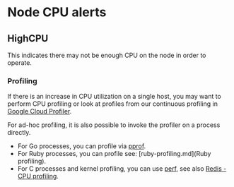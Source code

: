 # Node CPU alerts

## HighCPU

This indicates there may not be enough CPU on the node in order to operate.

### Profiling

If there is an increase in CPU utilization on a single host, you may want to
perform CPU profiling or look at profiles from our continuous profiling in
[Google Cloud
Profiler](https://console.cloud.google.com/profiler?project=gitlab-production).

For ad-hoc profiling, it is also possible to invoke the profiler on a process
directly.

* For Go processes, you can profile via [pprof](https://golang.org/pkg/runtime/pprof/).
* For Ruby processes, you can profile see: [ruby-profiling.md](Ruby profiling).
* For C processes and kernel profiling, you can use [perf](http://www.brendangregg.com/perf.html), see also [Redis - CPU profiling](../redis/redis.md).
